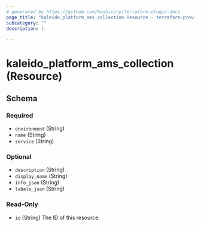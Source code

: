 ```yaml
---
# generated by https://github.com/hashicorp/terraform-plugin-docs
page_title: "kaleido_platform_ams_collection Resource - terraform-provider-kaleido"
subcategory: ""
description: |-
  
---
```


# kaleido_platform_ams_collection (Resource)





<!-- schema generated by tfplugindocs -->
## Schema

### Required

- `environment` (String)
- `name` (String)
- `service` (String)

### Optional

- `description` (String)
- `display_name` (String)
- `info_json` (String)
- `labels_json` (String)

### Read-Only

- `id` (String) The ID of this resource.
